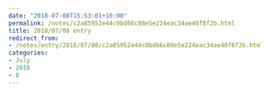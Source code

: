 ```yaml
---
date: "2018-07-08T15:53:01+10:00"
permalink: /notes/c2a85952e44c0bd66c88e5e224eac34ae40f8f2b.html
title: 2018/07/08 entry
redirect_from:
- /notes/entry/2018/07/08/c2a85952e44c0bd66c88e5e224eac34ae40f8f2b.html
categories:
- July
- 2018
- 8
---
```

